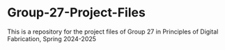 # Group-27-Project-Files
This is a repository for the project files of Group 27 in Principles of Digital Fabrication, Spring 2024-2025
